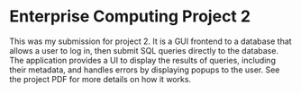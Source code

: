 # Enterprise Computing Project 2

This was my submission for project 2. It is a GUI frontend to a database that
allows a user to log in, then submit SQL queries directly to the database.
The application provides a UI to display the results of queries, including
their metadata, and handles errors by displaying popups to the user. See the
project PDF for more details on how it works.

